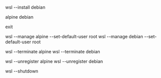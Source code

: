 wsl --install debian

alpine
debian

exit

wsl --manage alpine --set-default-user root
wsl --manage debian --set-default-user root

wsl --terminate alpine
wsl --terminate debian

wsl --unregister alpine
wsl --unregister debian

wsl --shutdown